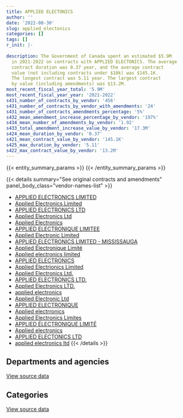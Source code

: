 ```yaml
---
title: APPLIED ELECTONICS
author: ''
date: '2022-08-30'
slug: applied_electonics
categories: []
tags: []
r_init: |-
  
description: The Government of Canada spent an estimated $5.9M
  in 2021-2022 on contracts with APPLIED ELECTONICS. The average
  contract duration was 0.37 year, and the average contract
  value (not including contracts under $10k) was $145.1K.
  The longest contract was 5.11 year. The largest contract
  by value (including amendments) was $13.2M.
most_recent_fiscal_year_total: '5.9M'
most_recent_fiscal_year_year: '2021-2022'
s431_number_of_contracts_by_vendor: '456'
s431_number_of_contracts_by_vendor_with_amendments: '24'
s431_number_of_contracts_amendments_percentage: '5%'
s432_mean_amendment_increase_percentage_by_vendor: '197%'
s434_mean_number_of_amendments_by_vendor: '1.92'
s433_total_amendment_increase_value_by_vendor: '17.3M'
s424_mean_duration_by_vendor: '0.37'
s421_mean_contract_value_by_vendor: '145.1K'
s425_max_duration_by_vendor: '5.11'
s422_max_contract_value_by_vendor: '13.2M'
---
```


<script src="/rmarkdown-libs/htmlwidgets/htmlwidgets.js"></script>
<link href="/rmarkdown-libs/datatables-css/datatables-crosstalk.css" rel="stylesheet" />
<script src="/rmarkdown-libs/datatables-binding/datatables.js"></script>
<script src="/rmarkdown-libs/jquery/jquery-3.6.0.min.js"></script>
<link href="/rmarkdown-libs/dt-core-bootstrap/css/dataTables.bootstrap.min.css" rel="stylesheet" />
<link href="/rmarkdown-libs/dt-core-bootstrap/css/dataTables.bootstrap.extra.css" rel="stylesheet" />
<script src="/rmarkdown-libs/dt-core-bootstrap/js/jquery.dataTables.min.js"></script>
<script src="/rmarkdown-libs/dt-core-bootstrap/js/dataTables.bootstrap.min.js"></script>
<link href="/rmarkdown-libs/crosstalk/css/crosstalk.min.css" rel="stylesheet" />
<script src="/rmarkdown-libs/crosstalk/js/crosstalk.min.js"></script>
<script src="/rmarkdown-libs/htmlwidgets/htmlwidgets.js"></script>
<link href="/rmarkdown-libs/datatables-css/datatables-crosstalk.css" rel="stylesheet" />
<script src="/rmarkdown-libs/datatables-binding/datatables.js"></script>
<script src="/rmarkdown-libs/jquery/jquery-3.6.0.min.js"></script>
<link href="/rmarkdown-libs/dt-core-bootstrap/css/dataTables.bootstrap.min.css" rel="stylesheet" />
<link href="/rmarkdown-libs/dt-core-bootstrap/css/dataTables.bootstrap.extra.css" rel="stylesheet" />
<script src="/rmarkdown-libs/dt-core-bootstrap/js/jquery.dataTables.min.js"></script>
<script src="/rmarkdown-libs/dt-core-bootstrap/js/dataTables.bootstrap.min.js"></script>
<link href="/rmarkdown-libs/crosstalk/css/crosstalk.min.css" rel="stylesheet" />
<script src="/rmarkdown-libs/crosstalk/js/crosstalk.min.js"></script>

{{< entity_summary_params >}}
{{< /entity_summary_params >}}

{{< details summary="See original contracts and amendments" panel_body_class="vendor-names-list" >}}
- [APPLIED ELECTRONICS LIMITED](https://search.open.canada.ca/en/ct/?sort=contract_value_f%20desc&page=1&search_text=%22APPLIED%20ELECTRONICS%20LIMITED%22)
- [Applied Electronics Limited](https://search.open.canada.ca/en/ct/?sort=contract_value_f%20desc&page=1&search_text=%22Applied%20Electronics%20Limited%22)
- [APPLIED ELECTRONICS LTD](https://search.open.canada.ca/en/ct/?sort=contract_value_f%20desc&page=1&search_text=%22APPLIED%20ELECTRONICS%20LTD%22)
- [Applied Electronics Ltd](https://search.open.canada.ca/en/ct/?sort=contract_value_f%20desc&page=1&search_text=%22Applied%20Electronics%20Ltd%22)
- [Applied Electronics](https://search.open.canada.ca/en/ct/?sort=contract_value_f%20desc&page=1&search_text=%22Applied%20Electronics%22)
- [APPLIED ELECTRONIQUE LIMITEE](https://search.open.canada.ca/en/ct/?sort=contract_value_f%20desc&page=1&search_text=%22APPLIED%20ELECTRONIQUE%20LIMITEE%22)
- [Applied Electronic Limited](https://search.open.canada.ca/en/ct/?sort=contract_value_f%20desc&page=1&search_text=%22Applied%20Electronic%20Limited%22)
- [APPLIED ELECTRONICS LIMITED - MISSISSAUGA](https://search.open.canada.ca/en/ct/?sort=contract_value_f%20desc&page=1&search_text=%22APPLIED%20ELECTRONICS%20LIMITED%20-%20MISSISSAUGA%22)
- [Applied Électronique Limité](https://search.open.canada.ca/en/ct/?sort=contract_value_f%20desc&page=1&search_text=%22Applied%20%c3%89lectronique%20Limit%c3%a9%22)
- [Applied electronics limited](https://search.open.canada.ca/en/ct/?sort=contract_value_f%20desc&page=1&search_text=%22Applied%20electronics%20limited%22)
- [APPLIED ELECTRONICS](https://search.open.canada.ca/en/ct/?sort=contract_value_f%20desc&page=1&search_text=%22APPLIED%20ELECTRONICS%22)
- [Applied Electrionics Limited](https://search.open.canada.ca/en/ct/?sort=contract_value_f%20desc&page=1&search_text=%22Applied%20Electrionics%20Limited%22)
- [Applied Electronics Ltd.](https://search.open.canada.ca/en/ct/?sort=contract_value_f%20desc&page=1&search_text=%22Applied%20Electronics%20Ltd.%22)
- [APPLIED ELECTRONICS LTD.](https://search.open.canada.ca/en/ct/?sort=contract_value_f%20desc&page=1&search_text=%22APPLIED%20ELECTRONICS%20LTD.%22)
- [Applied Electronics LTD.](https://search.open.canada.ca/en/ct/?sort=contract_value_f%20desc&page=1&search_text=%22Applied%20Electronics%20LTD.%22)
- [applied electronics](https://search.open.canada.ca/en/ct/?sort=contract_value_f%20desc&page=1&search_text=%22applied%20electronics%22)
- [Applied Electronic Ltd](https://search.open.canada.ca/en/ct/?sort=contract_value_f%20desc&page=1&search_text=%22Applied%20Electronic%20Ltd%22)
- [APPLIED ELECTRONIQUE](https://search.open.canada.ca/en/ct/?sort=contract_value_f%20desc&page=1&search_text=%22APPLIED%20ELECTRONIQUE%22)
- [Applied electrronics](https://search.open.canada.ca/en/ct/?sort=contract_value_f%20desc&page=1&search_text=%22Applied%20electrronics%22)
- [Applied Electronics Limites](https://search.open.canada.ca/en/ct/?sort=contract_value_f%20desc&page=1&search_text=%22Applied%20Electronics%20Limites%22)
- [APPLIED ÉLECTRONIQUE LIMITÉ](https://search.open.canada.ca/en/ct/?sort=contract_value_f%20desc&page=1&search_text=%22APPLIED%20%c3%89LECTRONIQUE%20LIMIT%c3%89%22)
- [Applied electronics](https://search.open.canada.ca/en/ct/?sort=contract_value_f%20desc&page=1&search_text=%22Applied%20electronics%22)
- [APPLIED ELECTONICS LTD](https://search.open.canada.ca/en/ct/?sort=contract_value_f%20desc&page=1&search_text=%22APPLIED%20ELECTONICS%20LTD%22)
- [applied electronics ltd](https://search.open.canada.ca/en/ct/?sort=contract_value_f%20desc&page=1&search_text=%22applied%20electronics%20ltd%22)
{{< /details >}}

## Departments and agencies

<div id="htmlwidget-1" style="width:100%;height:auto;" class="datatables html-widget"></div>
<script type="application/json" data-for="htmlwidget-1">{"x":{"style":"bootstrap","filter":"none","vertical":false,"data":[["<a href=\"/departments/aafc-aac/\">Agriculture and Agri-Food Canada<\/a>","<a href=\"/departments/aandc-aadnc/\">Crown-Indigenous Relations and Northern Affairs Canada<\/a>","<a href=\"/departments/cannor/\">Canadian Northern Economic Development Agency<\/a>","<a href=\"/departments/cbsa-asfc/\">Canada Border Services Agency<\/a>","<a href=\"/departments/cic/\">Immigration, Refugees and Citizenship Canada<\/a>","<a href=\"/departments/cra-arc/\">Canada Revenue Agency<\/a>","<a href=\"/departments/crtc/\">Canadian Radio-television and Telecommunications Commission<\/a>","<a href=\"/departments/csa-asc/\">Canadian Space Agency<\/a>","<a href=\"/departments/csc-scc/\">Correctional Service of Canada<\/a>","<a href=\"/departments/csps-efpc/\">Canada School of Public Service<\/a>","<a href=\"/departments/dfatd-maecd/\">Global Affairs Canada<\/a>","<a href=\"/departments/dfo-mpo/\">Fisheries and Oceans Canada<\/a>","<a href=\"/departments/dnd-mdn/\">National Defence<\/a>","<a href=\"/departments/elections/\">Elections Canada<\/a>","<a href=\"/departments/esdc-edsc/\">Employment and Social Development Canada<\/a>","<a href=\"/departments/hc-sc/\">Health Canada<\/a>","<a href=\"/departments/infc/\">Infrastructure Canada<\/a>","<a href=\"/departments/irb-cisr/\">Immigration and Refugee Board of Canada<\/a>","<a href=\"/departments/isc-sac/\">Indigenous Services Canada<\/a>","<a href=\"/departments/lac-bac/\">Library and Archives Canada<\/a>","<a href=\"/departments/mgerc-ceegm/\">Military Grievances External Review Committee<\/a>","<a href=\"/departments/nfb-onf/\">National Film Board<\/a>","<a href=\"/departments/nrc-cnrc/\">National Research Council Canada<\/a>","<a href=\"/departments/nrcan-rncan/\">Natural Resources Canada<\/a>","<a href=\"/departments/nserc-crsng/\">Natural Sciences and Engineering Research Council of Canada<\/a>","<a href=\"/departments/pc/\">Parks Canada<\/a>","<a href=\"/departments/pco-bcp/\">Privy Council Office<\/a>","<a href=\"/departments/psc-cfp/\">Public Service Commission of Canada<\/a>","<a href=\"/departments/pwgsc-tpsgc/\">Public Services and Procurement Canada<\/a>","<a href=\"/departments/rcmp-grc/\">Royal Canadian Mounted Police<\/a>","<a href=\"/departments/ssc-spc/\">Shared Services Canada<\/a>","<a href=\"/departments/statcan/\">Statistics Canada<\/a>","<a href=\"/departments/tsb-bst/\">Transportation Safety Board of Canada<\/a>","<a href=\"/departments/vac-acc/\">Veterans Affairs Canada<\/a>"],[10874.84,27863.05,null,12749.41,217390.01,null,null,230829.56,null,69696.49,309838.88,null,1515414.88,null,217851.47,null,null,null,27863.05,10921.27,null,375504.93,27416.41,324434.58,10401.65,null,338269.81,184952.46,16207449.43,32216.97,683638.36,14876.6,79608.3,null],[null,null,10783,31086.04,139022.32,160467.49,null,193120.06,167291.2,74893.3,11923.76,65814.36,1394212.3,50725.82,326350.68,null,null,null,382460.86,10916.02,982.27,817052.82,null,null,null,1622.38,573436.24,95331.1,9319468.12,320062.58,802353.17,124642.1,null,17468.59],[null,null,null,null,18046.19,0,32011.88,19511.86,null,34171.2,690594.76,null,733761.2,null,917246.09,null,null,284727.88,13859.56,13431.1,44815.99,1700121.78,null,null,null,37010.45,270828.02,null,5098323.1,614236.24,95322.61,107714.4,null,null],[null,null,null,273253.99,22495.43,0,null,18816.92,null,null,139220.31,139770.48,412076.99,null,801019.98,67349.7,10146.27,null,null,10145.85,13376.94,1142762.35,null,399908.51,null,null,85732.15,null,1364939.03,679316.99,353964.97,null,null,null]],"container":"<table class=\"table table-striped table-hover row-border order-column display\">\n  <thead>\n    <tr>\n      <th>Department<\/th>\n      <th>2018-2019<\/th>\n      <th>2019-2020<\/th>\n      <th>2020-2021<\/th>\n      <th>2021-2022<\/th>\n    <\/tr>\n  <\/thead>\n<\/table>","options":{"order":[[4,"desc"]],"pageLength":10,"autoWidth":true,"columnDefs":[{"targets":1,"render":"function(data, type, row, meta) {\n    return type !== 'display' ? data : DTWidget.formatCurrency(data, \"$\", 2, 3, \",\", \".\", true, null);\n  }"},{"targets":2,"render":"function(data, type, row, meta) {\n    return type !== 'display' ? data : DTWidget.formatCurrency(data, \"$\", 2, 3, \",\", \".\", true, null);\n  }"},{"targets":3,"render":"function(data, type, row, meta) {\n    return type !== 'display' ? data : DTWidget.formatCurrency(data, \"$\", 2, 3, \",\", \".\", true, null);\n  }"},{"targets":4,"render":"function(data, type, row, meta) {\n    return type !== 'display' ? data : DTWidget.formatCurrency(data, \"$\", 2, 3, \",\", \".\", true, null);\n  }"},{"width":"16%","targets":[1,2,3,4]},{"className":"dt-right","targets":[1,2,3,4]}],"orderClasses":false}},"evals":["options.columnDefs.0.render","options.columnDefs.1.render","options.columnDefs.2.render","options.columnDefs.3.render"],"jsHooks":[]}</script>
<p class="text-right">
<a href="https://github.com/GoC-Spending/contracts-data/tree/main/data/out/vendors/applied_electonics/summary_by_fiscal_year_by_department.csv" class="source-data-link btn btn-link">View source data</a>
</p>

## Categories

<div id="htmlwidget-2" style="width:100%;height:auto;" class="datatables html-widget"></div>
<script type="application/json" data-for="htmlwidget-2">{"x":{"style":"bootstrap","filter":"none","vertical":false,"data":[["<a href=\"/categories/facilities_and_construction/\">Facilities and construction<\/a>","<a href=\"/categories/office_management/\">Office management<\/a>","<a href=\"/categories/defence/\">Defence<\/a>","<a href=\"/categories/professional_services/\">Professional services<\/a>","<a href=\"/categories/information_technology/\">Information technology<\/a>","<a href=\"/categories/industrial_products_and_services/\">Industrial products and services<\/a>","<a href=\"/categories/human_capital/\">Human capital<\/a>"],[22529.31,324766.63,1515414.88,15795882.97,3195048.36,76420.26,null],[339390.15,271313.63,1378924.99,8342402.97,4564483.92,159327.24,35643.68],[640642.6,79296.92,733761.2,4383383.98,4684064.21,62699.82,141885.6],[1024373.29,373404.86,399164.48,340063.44,3684896.07,112394.72,null]],"container":"<table class=\"table table-striped table-hover row-border order-column display\">\n  <thead>\n    <tr>\n      <th>Category<\/th>\n      <th>2018-2019<\/th>\n      <th>2019-2020<\/th>\n      <th>2020-2021<\/th>\n      <th>2021-2022<\/th>\n    <\/tr>\n  <\/thead>\n<\/table>","options":{"order":[[4,"desc"]],"dom":"t","pageLength":30,"autoWidth":true,"columnDefs":[{"targets":1,"render":"function(data, type, row, meta) {\n    return type !== 'display' ? data : DTWidget.formatCurrency(data, \"$\", 2, 3, \",\", \".\", true, null);\n  }"},{"targets":2,"render":"function(data, type, row, meta) {\n    return type !== 'display' ? data : DTWidget.formatCurrency(data, \"$\", 2, 3, \",\", \".\", true, null);\n  }"},{"targets":3,"render":"function(data, type, row, meta) {\n    return type !== 'display' ? data : DTWidget.formatCurrency(data, \"$\", 2, 3, \",\", \".\", true, null);\n  }"},{"targets":4,"render":"function(data, type, row, meta) {\n    return type !== 'display' ? data : DTWidget.formatCurrency(data, \"$\", 2, 3, \",\", \".\", true, null);\n  }"},{"width":"16%","targets":[1,2,3,4]},{"className":"dt-right","targets":[1,2,3,4]}],"orderClasses":false,"lengthMenu":[10,25,30,50,100]}},"evals":["options.columnDefs.0.render","options.columnDefs.1.render","options.columnDefs.2.render","options.columnDefs.3.render"],"jsHooks":[]}</script>
<p class="text-right">
<a href="https://github.com/GoC-Spending/contracts-data/tree/main/data/out/vendors/applied_electonics/summary_by_fiscal_year_by_category.csv" class="source-data-link btn btn-link">View source data</a>
</p>
